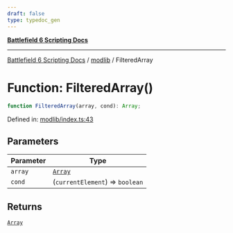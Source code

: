 ```yaml
---
draft: false
type: typedoc_gen
---
```


[**Battlefield 6 Scripting Docs**](../../_index.md)

***

[Battlefield 6 Scripting Docs](../../_index.md) / [modlib](../_index.md) / FilteredArray

# Function: FilteredArray()

```ts
function FilteredArray(array, cond): Array;
```

Defined in: [modlib/index.ts:43](https://github.com/battlefield-portal-community/portal-docs/blob/6d87e21c5922a3efb03c634dbe98e5fe6e797672/generators/santiago/modlib/index.ts#L43)

## Parameters

| Parameter | Type |
| ------ | ------ |
| `array` | [`Array`](../../mod/mod/Array/_index.md) |
| `cond` | (`currentElement`) => `boolean` |

## Returns

[`Array`](../../mod/mod/Array/_index.md)

